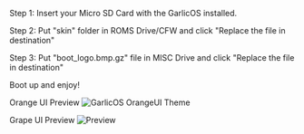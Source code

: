 Step 1: Insert your Micro SD Card with the GarlicOS installed.

Step 2: Put "skin" folder in ROMS Drive/CFW and click "Replace the file in destination"

Step 3: Put "boot_logo.bmp.gz" file in MISC Drive and click "Replace the file in destination"

Boot up and enjoy!

Orange UI Preview
![GarlicOS OrangeUI Theme](https://user-images.githubusercontent.com/104685376/229340898-703d2254-6763-4ce7-a426-f47ca7e55d02.png)

Grape UI Preview
![Preview](https://user-images.githubusercontent.com/104685376/229341044-a6154c14-827b-41c7-91e8-59d42a225fb3.png)
